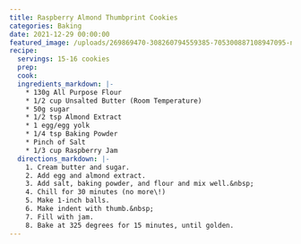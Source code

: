 ```yaml
---
title: Raspberry Almond Thumbprint Cookies
categories: Baking
date: 2021-12-29 00:00:00
featured_image: /uploads/269869470-308260794559385-705300887108947095-n.jpg
recipe:
  servings: 15-16 cookies
  prep:
  cook:
  ingredients_markdown: |-
    * 130g All Purpose Flour
    * 1/2 cup Unsalted Butter (Room Temperature)
    * 50g sugar
    * 1/2 tsp Almond Extract
    * 1 egg/egg yolk
    * 1/4 tsp Baking Powder
    * Pinch of Salt
    * 1/3 cup Raspberry Jam
  directions_markdown: |-
    1. Cream butter and sugar.
    2. Add egg and almond extract.
    3. Add salt, baking powder, and flour and mix well.&nbsp;
    4. Chill for 30 minutes (no more\!)
    5. Make 1-inch balls.
    6. Make indent with thumb.&nbsp;
    7. Fill with jam.
    8. Bake at 325 degrees for 15 minutes, until golden.
---
```


